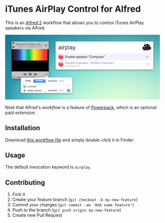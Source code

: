 # iTunes AirPlay Control for Alfred

This is an [Alfred 2](http://www.alfredapp.com/) workflow that allows you to control iTunes AirPlay speakers via Alfred.

![Screenshot](screenshot.jpg)

Note that Alfred's _workflow_ is a feature of [Powerpack](http://www.alfredapp.com/powerpack/), which is an optional paid extension.

## Installation

Download [this workflow file](https://github.com/yujinakayama/alfred-itunes-airplay/releases/download/v0.0.3/iTunes.AirPlay.Control.alfredworkflow) and simply double-click it in Finder.

## Usage

The default invocation keyword is `airplay`.

## Contributing

1. Fork it
2. Create your feature branch (`git checkout -b my-new-feature`)
3. Commit your changes (`git commit -am 'Add some feature'`)
4. Push to the branch (`git push origin my-new-feature`)
5. Create new Pull Request
